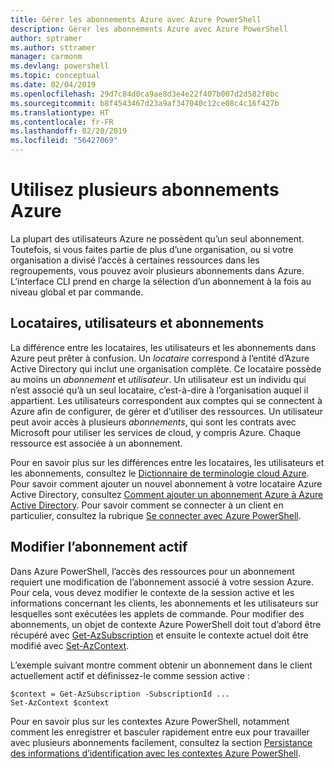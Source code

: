 ```yaml
---
title: Gérer les abonnements Azure avec Azure PowerShell
description: Gérer les abonnements Azure avec Azure PowerShell
author: sptramer
ms.author: sttramer
manager: carmonm
ms.devlang: powershell
ms.topic: conceptual
ms.date: 02/04/2019
ms.openlocfilehash: 29d7c84d0ca9ae8d3e4e22f407b007d2d582f8bc
ms.sourcegitcommit: b8f4543467d23a9af347040c12ce08c4c16f427b
ms.translationtype: HT
ms.contentlocale: fr-FR
ms.lasthandoff: 02/20/2019
ms.locfileid: "56427069"
---
```

# <a name="use-multiple-azure-subscriptions"></a>Utilisez plusieurs abonnements Azure

La plupart des utilisateurs Azure ne possèdent qu’un seul abonnement. Toutefois, si vous faites partie de plus d’une organisation, ou si votre organisation a divisé l’accès à certaines ressources dans les regroupements, vous pouvez avoir plusieurs abonnements dans Azure. L’interface CLI prend en charge la sélection d’un abonnement à la fois au niveau global et par commande.

## <a name="tenants-users-and-subscriptions"></a>Locataires, utilisateurs et abonnements

La différence entre les locataires, les utilisateurs et les abonnements dans Azure peut prêter à confusion. Un _locataire_ correspond à l’entité d’Azure Active Directory qui inclut une organisation complète. Ce locataire possède au moins un _abonnement_ et _utilisateur_. Un utilisateur est un individu qui n’est associé qu’à un seul locataire, c’est-à-dire à l’organisation auquel il appartient. Les utilisateurs correspondent aux comptes qui se connectent à Azure afin de configurer, de gérer et d’utiliser des ressources.
Un utilisateur peut avoir accès à plusieurs _abonnements_, qui sont les contrats avec Microsoft pour utiliser les services de cloud, y compris Azure. Chaque ressource est associée à un abonnement.

Pour en savoir plus sur les différences entre les locataires, les utilisateurs et les abonnements, consultez le [Dictionnaire de terminologie cloud Azure](/azure/azure-glossary-cloud-terminology).  Pour savoir comment ajouter un nouvel abonnement à votre locataire Azure Active Directory, consultez [Comment ajouter un abonnement Azure à Azure Active Directory](/azure/active-directory/active-directory-how-subscriptions-associated-directory).
Pour savoir comment se connecter à un client en particulier, consultez la rubrique [Se connecter avec Azure PowerShell](/powershell/azure/authenticate-azureps).

## <a name="change-the-active-subscription"></a>Modifier l’abonnement actif

Dans Azure PowerShell, l’accès des ressources pour un abonnement requiert une modification de l’abonnement associé à votre session Azure.
Pour cela, vous devez modifier le contexte de la session active et les informations concernant les clients, les abonnements et les utilisateurs sur lesquelles sont exécutées les applets de commande.
Pour modifier des abonnements, un objet de contexte Azure PowerShell doit tout d’abord être récupéré avec [Get-AzSubscription](/powershell/module/az.accounts/get-azsubscription) et ensuite le contexte actuel doit être modifié avec [Set-AzContext](/powershell/module/az.accounts/set-azcontext).

L’exemple suivant montre comment obtenir un abonnement dans le client actuellement actif et définissez-le comme session active :

```powershell-interactive
$context = Get-AzSubscription -SubscriptionId ...
Set-AzContext $context
```

Pour en savoir plus sur les contextes Azure PowerShell, notamment comment les enregistrer et basculer rapidement entre eux pour travailler avec plusieurs abonnements facilement, consultez la section [Persistance des informations d’identification avec les contextes Azure PowerShell](context-persistence.md).
